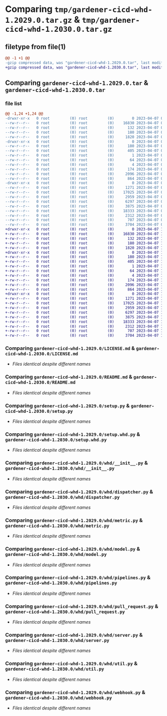 # Comparing `tmp/gardener-cicd-whd-1.2029.0.tar.gz` & `tmp/gardener-cicd-whd-1.2030.0.tar.gz`

## filetype from file(1)

```diff
@@ -1 +1 @@
-gzip compressed data, was "gardener-cicd-whd-1.2029.0.tar", last modified: Fri Apr  7 09:39:52 2023, max compression
+gzip compressed data, was "gardener-cicd-whd-1.2030.0.tar", last modified: Fri Apr  7 16:33:09 2023, max compression
```

## Comparing `gardener-cicd-whd-1.2029.0.tar` & `gardener-cicd-whd-1.2030.0.tar`

### file list

```diff
@@ -1,24 +1,24 @@
-drwxr-xr-x   0 root         (0) root         (0)        0 2023-04-07 09:39:52.050707 gardener-cicd-whd-1.2029.0/
--rw-r--r--   0 root         (0) root         (0)    16830 2023-04-07 09:39:03.000000 gardener-cicd-whd-1.2029.0/LICENSE.md
--rw-r--r--   0 root         (0) root         (0)      132 2023-04-07 09:39:03.000000 gardener-cicd-whd-1.2029.0/NOTICE.md
--rw-r--r--   0 root         (0) root         (0)      180 2023-04-07 09:39:52.050707 gardener-cicd-whd-1.2029.0/PKG-INFO
--rw-r--r--   0 root         (0) root         (0)     1820 2023-04-07 09:39:03.000000 gardener-cicd-whd-1.2029.0/README.md
-drwxr-xr-x   0 root         (0) root         (0)        0 2023-04-07 09:39:52.046707 gardener-cicd-whd-1.2029.0/gardener_cicd_whd.egg-info/
--rw-r--r--   0 root         (0) root         (0)      180 2023-04-07 09:39:51.000000 gardener-cicd-whd-1.2029.0/gardener_cicd_whd.egg-info/PKG-INFO
--rw-r--r--   0 root         (0) root         (0)      405 2023-04-07 09:39:52.000000 gardener-cicd-whd-1.2029.0/gardener_cicd_whd.egg-info/SOURCES.txt
--rw-r--r--   0 root         (0) root         (0)        1 2023-04-07 09:39:51.000000 gardener-cicd-whd-1.2029.0/gardener_cicd_whd.egg-info/dependency_links.txt
--rw-r--r--   0 root         (0) root         (0)       64 2023-04-07 09:39:51.000000 gardener-cicd-whd-1.2029.0/gardener_cicd_whd.egg-info/requires.txt
--rw-r--r--   0 root         (0) root         (0)        4 2023-04-07 09:39:51.000000 gardener-cicd-whd-1.2029.0/gardener_cicd_whd.egg-info/top_level.txt
--rw-r--r--   0 root         (0) root         (0)      174 2023-04-07 09:39:52.050707 gardener-cicd-whd-1.2029.0/setup.cfg
--rw-r--r--   0 root         (0) root         (0)     2096 2023-04-07 09:39:03.000000 gardener-cicd-whd-1.2029.0/setup.py
--rw-r--r--   0 root         (0) root         (0)      864 2023-04-07 09:39:03.000000 gardener-cicd-whd-1.2029.0/setup.whd.py
-drwxr-xr-x   0 root         (0) root         (0)        0 2023-04-07 09:39:52.050707 gardener-cicd-whd-1.2029.0/whd/
--rw-r--r--   0 root         (0) root         (0)     1271 2023-04-07 09:39:03.000000 gardener-cicd-whd-1.2029.0/whd/__init__.py
--rw-r--r--   0 root         (0) root         (0)    17025 2023-04-07 09:39:03.000000 gardener-cicd-whd-1.2029.0/whd/dispatcher.py
--rw-r--r--   0 root         (0) root         (0)     2959 2023-04-07 09:39:03.000000 gardener-cicd-whd-1.2029.0/whd/metric.py
--rw-r--r--   0 root         (0) root         (0)     6297 2023-04-07 09:39:03.000000 gardener-cicd-whd-1.2029.0/whd/model.py
--rw-r--r--   0 root         (0) root         (0)     3875 2023-04-07 09:39:03.000000 gardener-cicd-whd-1.2029.0/whd/pipelines.py
--rw-r--r--   0 root         (0) root         (0)    18333 2023-04-07 09:39:03.000000 gardener-cicd-whd-1.2029.0/whd/pull_request.py
--rw-r--r--   0 root         (0) root         (0)     2312 2023-04-07 09:39:03.000000 gardener-cicd-whd-1.2029.0/whd/server.py
--rw-r--r--   0 root         (0) root         (0)      707 2023-04-07 09:39:03.000000 gardener-cicd-whd-1.2029.0/whd/util.py
--rw-r--r--   0 root         (0) root         (0)     3704 2023-04-07 09:39:03.000000 gardener-cicd-whd-1.2029.0/whd/webhook.py
+drwxr-xr-x   0 root         (0) root         (0)        0 2023-04-07 16:33:09.460254 gardener-cicd-whd-1.2030.0/
+-rw-r--r--   0 root         (0) root         (0)    16830 2023-04-07 16:32:17.000000 gardener-cicd-whd-1.2030.0/LICENSE.md
+-rw-r--r--   0 root         (0) root         (0)      132 2023-04-07 16:32:17.000000 gardener-cicd-whd-1.2030.0/NOTICE.md
+-rw-r--r--   0 root         (0) root         (0)      180 2023-04-07 16:33:09.460254 gardener-cicd-whd-1.2030.0/PKG-INFO
+-rw-r--r--   0 root         (0) root         (0)     1820 2023-04-07 16:32:17.000000 gardener-cicd-whd-1.2030.0/README.md
+drwxr-xr-x   0 root         (0) root         (0)        0 2023-04-07 16:33:09.460254 gardener-cicd-whd-1.2030.0/gardener_cicd_whd.egg-info/
+-rw-r--r--   0 root         (0) root         (0)      180 2023-04-07 16:33:09.000000 gardener-cicd-whd-1.2030.0/gardener_cicd_whd.egg-info/PKG-INFO
+-rw-r--r--   0 root         (0) root         (0)      405 2023-04-07 16:33:09.000000 gardener-cicd-whd-1.2030.0/gardener_cicd_whd.egg-info/SOURCES.txt
+-rw-r--r--   0 root         (0) root         (0)        1 2023-04-07 16:33:09.000000 gardener-cicd-whd-1.2030.0/gardener_cicd_whd.egg-info/dependency_links.txt
+-rw-r--r--   0 root         (0) root         (0)       64 2023-04-07 16:33:09.000000 gardener-cicd-whd-1.2030.0/gardener_cicd_whd.egg-info/requires.txt
+-rw-r--r--   0 root         (0) root         (0)        4 2023-04-07 16:33:09.000000 gardener-cicd-whd-1.2030.0/gardener_cicd_whd.egg-info/top_level.txt
+-rw-r--r--   0 root         (0) root         (0)      174 2023-04-07 16:33:09.460254 gardener-cicd-whd-1.2030.0/setup.cfg
+-rw-r--r--   0 root         (0) root         (0)     2096 2023-04-07 16:32:17.000000 gardener-cicd-whd-1.2030.0/setup.py
+-rw-r--r--   0 root         (0) root         (0)      864 2023-04-07 16:32:17.000000 gardener-cicd-whd-1.2030.0/setup.whd.py
+drwxr-xr-x   0 root         (0) root         (0)        0 2023-04-07 16:33:09.460254 gardener-cicd-whd-1.2030.0/whd/
+-rw-r--r--   0 root         (0) root         (0)     1271 2023-04-07 16:32:17.000000 gardener-cicd-whd-1.2030.0/whd/__init__.py
+-rw-r--r--   0 root         (0) root         (0)    17025 2023-04-07 16:32:17.000000 gardener-cicd-whd-1.2030.0/whd/dispatcher.py
+-rw-r--r--   0 root         (0) root         (0)     2959 2023-04-07 16:32:17.000000 gardener-cicd-whd-1.2030.0/whd/metric.py
+-rw-r--r--   0 root         (0) root         (0)     6297 2023-04-07 16:32:17.000000 gardener-cicd-whd-1.2030.0/whd/model.py
+-rw-r--r--   0 root         (0) root         (0)     3875 2023-04-07 16:32:17.000000 gardener-cicd-whd-1.2030.0/whd/pipelines.py
+-rw-r--r--   0 root         (0) root         (0)    18333 2023-04-07 16:32:17.000000 gardener-cicd-whd-1.2030.0/whd/pull_request.py
+-rw-r--r--   0 root         (0) root         (0)     2312 2023-04-07 16:32:17.000000 gardener-cicd-whd-1.2030.0/whd/server.py
+-rw-r--r--   0 root         (0) root         (0)      707 2023-04-07 16:32:17.000000 gardener-cicd-whd-1.2030.0/whd/util.py
+-rw-r--r--   0 root         (0) root         (0)     3704 2023-04-07 16:32:17.000000 gardener-cicd-whd-1.2030.0/whd/webhook.py
```

### Comparing `gardener-cicd-whd-1.2029.0/LICENSE.md` & `gardener-cicd-whd-1.2030.0/LICENSE.md`

 * *Files identical despite different names*

### Comparing `gardener-cicd-whd-1.2029.0/README.md` & `gardener-cicd-whd-1.2030.0/README.md`

 * *Files identical despite different names*

### Comparing `gardener-cicd-whd-1.2029.0/setup.py` & `gardener-cicd-whd-1.2030.0/setup.py`

 * *Files identical despite different names*

### Comparing `gardener-cicd-whd-1.2029.0/setup.whd.py` & `gardener-cicd-whd-1.2030.0/setup.whd.py`

 * *Files identical despite different names*

### Comparing `gardener-cicd-whd-1.2029.0/whd/__init__.py` & `gardener-cicd-whd-1.2030.0/whd/__init__.py`

 * *Files identical despite different names*

### Comparing `gardener-cicd-whd-1.2029.0/whd/dispatcher.py` & `gardener-cicd-whd-1.2030.0/whd/dispatcher.py`

 * *Files identical despite different names*

### Comparing `gardener-cicd-whd-1.2029.0/whd/metric.py` & `gardener-cicd-whd-1.2030.0/whd/metric.py`

 * *Files identical despite different names*

### Comparing `gardener-cicd-whd-1.2029.0/whd/model.py` & `gardener-cicd-whd-1.2030.0/whd/model.py`

 * *Files identical despite different names*

### Comparing `gardener-cicd-whd-1.2029.0/whd/pipelines.py` & `gardener-cicd-whd-1.2030.0/whd/pipelines.py`

 * *Files identical despite different names*

### Comparing `gardener-cicd-whd-1.2029.0/whd/pull_request.py` & `gardener-cicd-whd-1.2030.0/whd/pull_request.py`

 * *Files identical despite different names*

### Comparing `gardener-cicd-whd-1.2029.0/whd/server.py` & `gardener-cicd-whd-1.2030.0/whd/server.py`

 * *Files identical despite different names*

### Comparing `gardener-cicd-whd-1.2029.0/whd/util.py` & `gardener-cicd-whd-1.2030.0/whd/util.py`

 * *Files identical despite different names*

### Comparing `gardener-cicd-whd-1.2029.0/whd/webhook.py` & `gardener-cicd-whd-1.2030.0/whd/webhook.py`

 * *Files identical despite different names*

